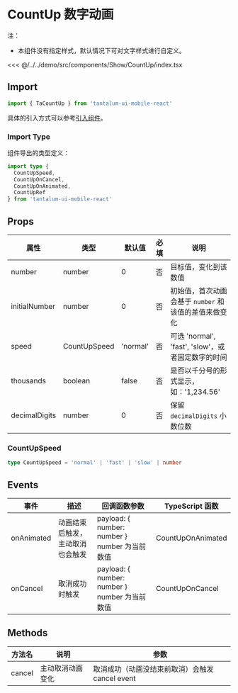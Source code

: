 # CountUp 数字动画

注：

- 本组件没有指定样式，默认情况下可对文字样式进行自定义。

<CodeDemo name="CountUp">

<<< @/../../demo/src/components/Show/CountUp/index.tsx

</CodeDemo>

## Import

```js
import { TaCountUp } from 'tantalum-ui-mobile-react'
```

具体的引入方式可以参考[引入组件](../guide/import.md)。

### Import Type

组件导出的类型定义：

```ts
import type {
  CountUpSpeed,
  CountUpOnCancel,
  CountUpOnAnimated,
  CountUpRef
} from 'tantalum-ui-mobile-react'
```

## Props

| 属性          | 类型         | 默认值   | 必填 | 说明                                                 |
| ------------- | ------------ | -------- | ---- | ---------------------------------------------------- |
| number        | number       | 0        | 否   | 目标值，变化到该数值                                 |
| initialNumber | number       | 0        | 否   | 初始值，首次动画会基于 `number` 和该值的差值来做变化 |
| speed         | CountUpSpeed | 'normal' | 否   | 可选 'normal', 'fast', 'slow'，或者固定数字的时间    |
| thousands     | boolean      | false    | 否   | 是否以千分号的形式显示，如：'1,234.56'               |
| decimalDigits | number       | 0        | 否   | 保留 `decimalDigits` 小数位数                        |

### CountUpSpeed

```ts
type CountUpSpeed = 'normal' | 'fast' | 'slow' | number
```

## Events

| 事件       | 描述                             | 回调函数参数                                  | TypeScript 函数   |
| ---------- | -------------------------------- | --------------------------------------------- | ----------------- |
| onAnimated | 动画结束后触发，主动取消也会触发 | payload: { number: number } number 为当前数值 | CountUpOnAnimated |
| onCancel   | 取消成功时触发                   | payload: { number: number } number 为当前数值 | CountUpOnCancel   |

## Methods

| 方法名 | 说明             | 参数                                            |
| ------ | ---------------- | ----------------------------------------------- |
| cancel | 主动取消动画变化 | 取消成功（动画没结束前取消）会触发 cancel event |
